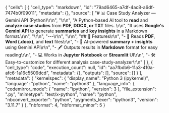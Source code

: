 {
 "cells": [
  {
   "cell_type": "markdown",
   "id": "79ad6465-a7df-4ac8-a6df-7474b0f09011",
   "metadata": {},
   "source": [
    "# 📊 Case Study Analyzer — Gemini API (Python)\r\n",
    "\r\n",
    "A Python-based AI tool to **read** and **analyze case studies** from **PDF, DOCX, or TXT** files.  \r\n",
    "It uses **Google's Gemini API** to generate **summaries** and **key insights** in a Markdown format.\r\n",
    "\r\n",
    "---\r\n",
    "\r\n",
    "## 🚀 Features\r\n",
    "- 📂 Reads **PDF**, **Word (.docx)**, and **text** files\r\n",
    "- 🤖 AI-powered **summary + insights** using Gemini API\r\n",
    "- 🖋️ Outputs results in **Markdown** format for easy reading\r\n",
    "- 💻 Works in **Jupyter Notebook** or **Streamlit** UI\r\n",
    "- 🛠️ Easy-to-customize for different analysis  case-study-analyzer\r\n"
   ]
  },
  {
   "cell_type": "code",
   "execution_count": null,
   "id": "aa7fbdb6-11a3-410a-afc6-1a16c5509dcd",
   "metadata": {},
   "outputs": [],
   "source": []
  }
 ],
 "metadata": {
  "kernelspec": {
   "display_name": "Python 3 (ipykernel)",
   "language": "python",
   "name": "python3"
  },
  "language_info": {
   "codemirror_mode": {
    "name": "ipython",
    "version": 3
   },
   "file_extension": ".py",
   "mimetype": "text/x-python",
   "name": "python",
   "nbconvert_exporter": "python",
   "pygments_lexer": "ipython3",
   "version": "3.11.7"
  }
 },
 "nbformat": 4,
 "nbformat_minor": 5
}
